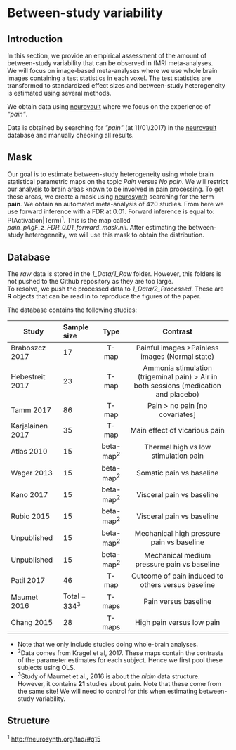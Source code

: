 # Between-study variability

## Introduction

In this section, we provide an empirical assessment of the amount of between-study variability that can be observed in fMRI meta-analyses.  
We will focus on image-based meta-analyses where we use whole brain images containing a test statistics in each voxel. The test statistics are transformed to standardized effect sizes and between-study heterogeneity is estimated using several methods.

We obtain data using [neurovault](www.neurovault.org) where we focus on the experience of *"pain"*.

Data is obtained by searching for *"pain"* (at 11/01/2017) in the [neurovault](www.neurovault.org) database and manually checking all results.

## Mask
Our goal is to estimate between-study heterogeneity using whole brain statistical parametric maps on the topic *Pain* versus *No pain*.
We will restrict our analysis to brain areas known to be involved in pain processing. To get these areas, we create a mask using [neurosynth](www.neurosynth.org) searching for the term **pain**.
We obtain an automated meta-analysis of 420 studies. From here we use forward inference with a FDR at 0.01. Forward inference is equal to: P(Activation|Term)<sup>1</sup>.
This is the map called *pain_pAgF_z_FDR_0.01_forward_mask.nii*. After estimating the between-study heterogeneity, we will use this mask to obtain the distribution.

## Database

The *raw* data is stored in the *1_Data/1_Raw* folder. However, this folders is not pushed to the Github repository as they are too large. <br>
To resolve, we push the processed data to *1_Data/2_Processed*. These are **R** objects that can be read in to reproduce the figures of the paper.

The database contains the following studies:


| Study        | Sample size           | Type  |  Contrast |
| ------------- |:-------------|:-----:|:-----:|
|Braboszcz 2017 | 17            | T-map | Painful images >Painless images (Normal state) |
| Hebestreit 2017      | 23      |   T-map | Ammonia stimulation (trigeminal pain) > Air in both sessions (medication and placebo) |
| Tamm 2017 | 86      |  T-map | Pain > no pain [no covariates] |
| Karjalainen 2017 | 35      |  T-map | Main effect of vicarious pain |
| Atlas 2010 | 15      |  beta-map<sup>2</sup> | Thermal high vs low stimulation pain |
| Wager 2013 | 15      |  beta-map<sup>2</sup> | Somatic pain vs baseline |
| Kano 2017 | 15      |  beta-map<sup>2</sup> | Visceral pain vs baseline |
| Rubio 2015 | 15      |  beta-map<sup>2</sup> | Visceral pain vs baseline |
| Unpublished | 15      |  beta-map<sup>2</sup> | Mechanical high pressure pain vs baseline |
| Unpublished | 15      |  beta-map<sup>2</sup> | Mechanical medium pressure pain vs baseline |
| Patil 2017 | 46      |  T-map | Outcome of pain induced to others versus baseline |
| Maumet 2016 | Total = 334<sup>3</sup>      |  T-maps | Pain versus baseline |
| Chang 2015 | 28      |  T-maps | High pain versus low pain |


* Note that we only include studies doing whole-brain analyses.
* <sup>2</sup>Data comes from Kragel et al, 2017. These maps contain the contrasts of the parameter estimates for each subject. Hence we first pool these subjects using OLS.
* <sup>3</sup>Study of Maumet et al., 2016 is about the *nidm* data structure. However, it contains **21** studies about pain. Note that these come from the same site! We will need to control for this when estimating between-study variability.

## Structure



<sup>1</sup> http://neurosynth.org/faq/#q15
